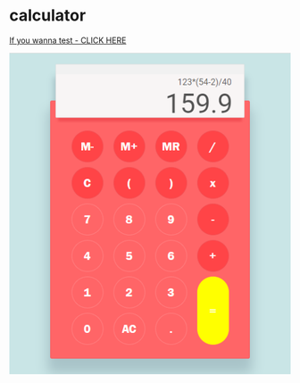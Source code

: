# calculator
[If you wanna test - CLICK HERE](https://iolga1.github.io/calculator/)

![](/docs/images/preview.png)

